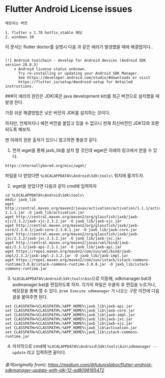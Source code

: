 # Flutter Android License issues

```
해당되는 버전

1. flutter v 1.78 hotfix_stable 해당
2. windows 10
```

이 문서는 flutter doctor를 실행시 다음 과 같은 에러가 발생했을 때에 해결법이다..

```

[!] Android toolchain - develop for Android devices (Android SDK version 28.0.3)
    ✗ Android license status unknown.
      Try re-installing or updating your Android SDK Manager.
      See https://developer.android.com/studio/#downloads or visit
      https://flutter.io/setup/#android-setup for detailed instructions.

```

###이 에러의 원인은 JDK(혹은 java development kit)를 최근 버전으로 설치했을 때 발생 한다.

가장 쉬운 해결방법은 낮은 버전의 JDK를 설치하는 것이다.

하지만, 언제까지나 예전 버전을 붙잡고 있을 수 없으니 현재 최신버전인 JDK12와 호환되도록 해보자.

맨 아래의 원문 출처가 있으니 참고하면 좋을것 같다.

1. 먼저 wget을 통해 jaxb_lib를 설치 할 것인데 wget은 아래의 링크에서 받을 수 있다.
```
https://eternallybored.org/misc/wget/
```
파일을 다 받았다면 ```%LOCALAPPDATA%\Android\Sdk\tools\``` 위치에 옮겨두자.

2. wget을 받았다면 다음과 같이 cmd에 입력하자
```
cd %LOCALAPPDATA%\Android\Sdk\tools\
mkdir jaxb_lib
wget http://central.maven.org/maven2/javax/activation/activation/1.1.1/activation-1.1.1.jar -O jaxb_lib/activation.jar
wget http://central.maven.org/maven2/org/glassfish/jaxb/jaxb-xjc/2.3.2/jaxb-xjc-2.3.2.jar -O jaxb_lib/jaxb-xjc.jar
wget http://central.maven.org/maven2/org/glassfish/jaxb/jaxb-core/2.3.0.1/jaxb-core-2.3.0.1.jar -O jaxb_lib/jaxb-core.jar
wget http://central.maven.org/maven2/org/glassfish/jaxb/jaxb-jxc/2.3.2/jaxb-jxc-2.3.2.jar -O jaxb_lib/jaxb-jxc.jar
wget http://central.maven.org/maven2/javax/xml/bind/jaxb-api/2.3.1/jaxb-api-2.3.1.jar -O jaxb_lib/jaxb-api.jar
wget https://repo1.maven.org/maven2/com/sun/xml/bind/jaxb-impl/2.3.2/jaxb-impl-2.3.2.jar -O jaxb_lib/jaxb-impl.jar
wget https://repo1.maven.org/maven2/com/sun/istack/istack-commons-runtime/3.0.8/istack-commons-runtime-3.0.8.jar -O jaxb_lib/istack-commons-runtime.jar
```

3. ```%LOCALAPPDATA%\Android\Sdk\tools\bin```으로 이동해, sdkmanager.bat과 avdmanager.bat을 편집하도록 하자. 각가의 파일은 우클릭 후 편집을 누르거나, 메모장을 통해 열 수 있다. ```@rem Execute sdkmanager``` 가 나오는 구문 이전에 다음 글을 붙여주면 된다.
```
set CLASSPATH=%CLASSPATH%;%APP_HOME%\jaxb_lib\jaxb-api.jar
set CLASSPATH=%CLASSPATH%;%APP_HOME%\jaxb_lib\jaxb-core.jar
set CLASSPATH=%CLASSPATH%;%APP_HOME%\jaxb_lib\jaxb-impl.jar
set CLASSPATH=%CLASSPATH%;%APP_HOME%\jaxb_lib\jaxb-jxc.jar
set CLASSPATH=%CLASSPATH%;%APP_HOME%\jaxb_lib\jaxb-xjc.jar
set CLASSPATH=%CLASSPATH%;%APP_HOME%\jaxb_lib\activation.jar
set CLASSPATH=%CLASSPATH%;%APP_HOME%\jaxb_lib\istack-commons-runtime.jar
```

4. 마지막으로 cmd에 ``` %LOCALAPPDATA%\Android\Sdk\tools\bin\sdkmanager --update ``` 라고 입력하면 끝이다.

###### 출처(originally from): https://medium.com/@futureslabor/flutter-android-sdkmanager-update-with-jdk-12-ad8098165472
